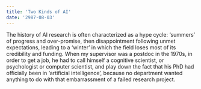 ```yaml
---
title: 'Two Kinds of AI'
date: '2987-08-03'
---
```


The history of AI research is often characterized as a hype cycle: ‘summers’ of progress and over-promise, then disappointment following unmet expectations, leading to a ‘winter’ in which the field loses most of its credibility and funding. When my supervisor was a postdoc in the 1970s, in order to get a job, he had to call himself a cognitive scientist, or psychologist or computer scientist, and play down the fact that his PhD had officially been in ‘artificial intelligence’, because no department wanted anything to do with that embarrassment of a failed research project.
